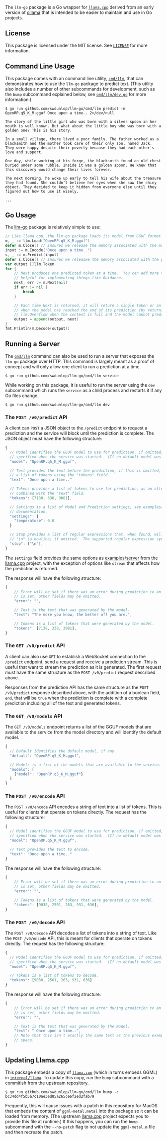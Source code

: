 The `llm-go` package is a Go wrapper for [`llama.cpp`](https://github.com/ggerganov/llama.cpp) derived from an early
version of [ollama](https://ollama.ai) that is intended to be easier to maintain and use in Go projects.

## License

This package is licensed under the MIT license.  See [`LICENSE`](./LICENSE) for more information.

## Command Line Usage

This package comes with an command line utility, [`cmd/llm`](./cmd/llm), that can demonstrates how to use the `llm-go`
package to predict text.  (This utility also includes a number of other subcommands for development, such as the `bump`
subcommand explained below, see [`cmd/llm/dev.go`](./cmd/llm/dev.go) for more information.)

```shell
$ go run github.com/swdunlop/llm-go/cmd/llm predict -m OpenRP.q5_K_M.gguf Once upon a time.. 2>/dev/null
```
```
The story of the little girl who was born with a silver spoon in her mouth is well known. But what about the little boy who was born with a golden one? This is his story.

In a small village, there lived a poor family. The father worked as a blacksmith and the mother took care of their only son, named Jack. They were happy despite their poverty because they had each other's love and support.

One day, while working at his forge, the blacksmith found an old chest buried under some rubble. Inside it was a golden spoon. He knew that this discovery would change their lives forever.

The next morning, he woke up early to tell his wife about the treasure they had found. She couldn't believe her eyes when she saw the shiny object. They decided to keep it hidden from everyone else until they figured out how to use it wisely.

...
```

## Go Usage

The [llm-go](https://pkg.go.dev/github.com/swdunlop/llm-go) package is relatively simple to use:

```go
// Like llama.cpp, the llm-go package loads its model from GGUF format files.
m, _ := llm.Load("OpenRP.q5_K_M.gguf")
defer m.Close() // Ensures we release the memory associated with the model.
input := m.Encode("Once upon a time..")
s, _ := m.Predict(input)
defer s.Close() // Ensures we releaswe the memory associated with the prediction context.
var output []llm.Token
for {
    // Next produces one predicted token at a time.  You can add more tokens to the context if you want, this is 
    // helpful for implementing things like Guidance.
    next, err := m.Next(nil)
    if err != nil {
        break
    }

    // Each time Next is returned, it will return a single token or an error.  The error is usually either io.EOF
    // when the model has reached the end of its prediction (by returning the end of stream (EOS) token) or 
    // llm.Overflow when the context is full and the model cannot predict any more tokens.
    output = append(output, next)
}
fmt.Println(m.Decode(output))
```

## Running a Server

The [`cmd/llm`](./cmd/llm) command can also be used to run a server that exposes the `llm-go` package over HTTP.  This
command is largely meant as a proof of concept and will only allow one client to run a prediction at a time.

```shell
$ go run github.com/swdunlop/llm-go/cmd/llm service
```

While working on this package, it is useful to run the server using the `dev` subcommand which runs the `service` as
a child process and restarts it if any Go files change.

```shell
$ go run github.com/swdunlop/llm-go/cmd/llm dev
```

### The `POST /v0/predict` API

A client can `POST` a JSON object to the `/predict` endpoint to request a prediction and the service will block until
the prediction is complete.  The JSON object must have the following structure:

```javascript
{
  // Model identifies the GGUF model to use for prediction, if omitted, the default model will be used if it was
  // specified when the service was started.  (If no default model was specified, the service will return an error.)
  "model": "OpenRP.q5_K_M.gguf",

  // Text provides the text before the prediction, if this is omitted, the service will expect the client to provide
  // a list of tokens using the "tokens" field.
  "text": "Once upon a time.."

  // Tokens provides a list of tokens to use for prediction, as an alternative to providing text.  This cannot be
  // combined with the "text" field.
  "tokens": [7138, 338, 3081],

  // Settings is a list of Model and Prediction settings, see examples/server in the llama.cpp project for 
  // documentation.
  "settings": {
    "temperature": 0.0
  }

  // Stop provides a list of regular expressions that, when found, will cause the prediction to stop.  This defaults to
  // "\n" (a newline) if omitted.  The supported regular expression syntax is that of the Go standard library.
  "stop": ["\n"],
}
```

The `settings` field provides the same options as [examples/server]() from the [llama.cpp]() project, with the exception of options like `stream` that affects how the prediction is returned.

[examples/server]: https://github.com/ggerganov/llama.cpp/tree/master/examples/server#api-endpoints
[llama.cpp]: https://github.com/ggerganov/llama.cpp

The response will have the following structure:

```javascript
{
    // Error will be set if there was an error during prediction to an English string describing the error.  If this
    // is set, other fields may be omitted.
    "error": "",

    // Text is the text that was generated by the model.
    "text": "The more you know, the better off you are.",

    // Tokens is a list of tokens that were generated by the model.
    "tokens": [7138, 338, 3081],
}
```


### The `GET /v0/predict` API

A client can also use `GET` to establish a WebSocket connection to the `/predict` endpoint, send a request and receive
a prediction stream.  This is useful that want to stream the prediction as it is generated.  The first request must
have the same structure as the `POST /v0/predict` request described above.

Responses from the prediction API has the same structure as the `POST /v0/predict` response described above, with the
addition of a boolean field, `end`, that will be `true` when the prediction is complete with a complete prediction
including all of the text and generated tokens.

<!-- TODO: This is likely a bad idea, it would be better to include Guidance templates or support for BNF grammars, or
both.

### The `GET /v0/guide` API

The `GET /v0/guide` endpoint is similar to the `GET /v0/predict` endpoint, but it lets the client "guide" the prediction
after each batch of generated tokens.  This is a very advanced feature that lets advanced clients rewind the prediction
context or insert additional text or tokens after a batch of predicted tokens.

This API is inherently more complex than the `/v0/predict` APIs and has increased latency since the service must wait
for the client to respond before it can continue the prediction.
-->

### The `GET /v0/models` API

The `GET /v0/models` endpoint returns a list of the GGUF models that are available to the service from the model
directory and will identify the default model.

```javascript
{
  // Default identifies the default model, if any.
  "default": "OpenRP.q5_K_M.gguf",

  // Models is a list of the models that are available to the service.
  "models": [
    {"model": "OpenRP.q5_K_M.gguf"}
  ]
}
```

### The `POST /v0/encode` API

The `POST /v0/encode` API encodes a string of text into a list of tokens.  This is useful for clients that operate on
tokens directly.  The request has the following structure:

```javascript
{
  // Model identifies the GGUF model to use for prediction, if omitted, the default model will be used if it was
  // specified when the service was started.  (If no default model was specified, the service will return an error.)
  "model": "OpenRP.q5_K_M.gguf",

  // Text provides the text to encode.
  "text": "Once upon a time.."
}
```

The response will have the following structure:

```javascript
{
    // Error will be set if there was an error during prediction to an English string describing the error.  If this
    // is set, other fields may be omitted.
    "error": "",

    // Tokens is a list of tokens that were generated by the model.
    "tokens": [9038, 2501, 263, 931, 636],
}
```

### The `POST /v0/decode` API

The `POST /v0/decode` API decodes a list of tokens into a string of text.  Like the `POST /v0/encode` API, this is
meant for clients that operate on tokens directly.  The request has the following structure:

```javascript
{
  // Model identifies the GGUF model to use for prediction, if omitted, the default model will be used if it was
  // specified when the service was started.  (If no default model was specified, the service will return an error.)
  "model": "OpenRP.q5_K_M.gguf",

  // Tokens is a list of tokens to decode.
  "tokens": [9038, 2501, 263, 931, 636]
}
```

The response will have the following structure:

```javascript
{
    // Error will be set if there was an error during prediction to an English string describing the error.  If this
    // is set, other fields may be omitted.
    "error": "",

    // Text is the text that was generated by the model.
    "text": " Once upon a time..",
    // Note that this isn't exactly the same text as the previous example -- LLaMA's tokens often include a leading
    // space.
}
```


## Updating Llama.cpp

This package embeds a copy of [`llama.cpp`](https://github.com/ggerganov/llama.cpp) (which in turns embeds GGML) in 
[`internal/llama`](./internal/llama).  To update this copy, run the `bump` subcommand with a commitish from the
upstream repository.

```shell
$ go run github.com/swdunlop/llm-go/cmd/llm bump -c bc34dd4f5b5a7c10ae3ed85a265ce6f2ed2fab79
```

Frequently, this will cause issues with a patch in this repository for MacOS that embeds the content of 
`ggml-metal.metal` into the package so it can be loaded from memory.  (The upstream [llama.cpp]() project expects you
to provide this file at runtime.)  If this happens, you can run the `bump` subcommand with the `--no-patch` flag to 
not update the `ggml-metal.m` file and then recreate the patch.
